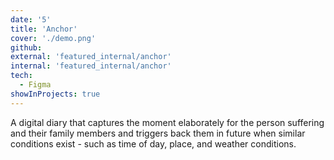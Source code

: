 ```yaml
---
date: '5'
title: 'Anchor'
cover: './demo.png'
github: 
external: 'featured_internal/anchor'
internal: 'featured_internal/anchor'
tech:
  - Figma
showInProjects: true
---
```


A digital diary that captures the moment elaborately for the person suffering and their family members and triggers back them in future when similar conditions exist - such as time of day, place, and weather conditions.
